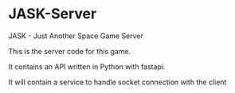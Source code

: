 # JASK-Server
JASK - Just Another Space Game Server

This is the server code for this game.

It contains an API written in Python with fastapi.

It will contain a service to handle socket connection with the client
